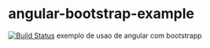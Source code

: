 # angular-bootstrap-example

[![Build Status](https://travis-ci.org/loiane/angular-bootstrap-example.svg?branch=master)](https://travis-ci.org/loiane/angular-bootstrap-example)
exemplo de usao de angular com bootstrapp
